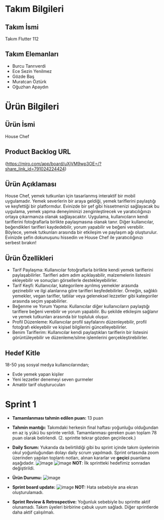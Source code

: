 # Takım Bilgileri
## Takım İsmi
Takım Flutter 112
## Takım Elemanları
* Burcu Tanrıverdi
* Ece Sezin Yenilmez
* Gözde Baş
* Muratcan Öztürk
* Oğuzhan Apaydın

# Ürün Bilgileri
## Ürün İsmi
House Chef

## Product Backlog URL
(https://miro.com/app/board/uXjVM9wp3OE=/?share_link_id=791024224424)

## Ürün Açıklaması
House Chef, yemek tutkunları için tasarlanmış interaktif bir mobil uygulamadır. Yemek severlerin bir araya geldiği, yemek tariflerini paylaştığı ve keşfettiği bir platformdur. Evinizde bir şef gibi hissetmenizi sağlayacak bu uygulama, yemek yapma deneyiminizi zenginleştirecek ve yaratıcılığınızı ortaya çıkarmanıza olanak sağlayacaktır.
Uygulama, kullanıcıların kendi tariflerini fotoğraflarla birlikte paylaşmasına olanak tanır. Diğer kullanıcılar, beğendikleri tarifleri kaydedebilir, yorum yapabilir ve beğeni verebilir. Böylece, yemek tutkunları arasında bir etkileşim ve paylaşım ağı oluşturulur.
Evinizde şefin dokunuşunu hissedin ve House Chef ile yaratıcılığınızı serbest bırakın!

## Ürün Özellikleri
* Tarif Paylaşma: Kullanıcılar fotoğraflarla birlikte kendi yemek tariflerini paylaşabilirler. Tarifleri adım adım açıklayabilir, malzemelerin listesini ekleyebilir ve sonuçları görsellerle destekleyebilirler.
* Tarif Keşfi: Kullanıcılar, kategorilere ayrılmış yemekler arasında gezinebilir ve ilgi alanlarına göre tarifleri keşfedebilirler. Örneğin, sağlıklı yemekler, vegan tarifler, tatlılar veya geleneksel lezzetler gibi kategoriler arasında seçim yapabilirler.
* Beğenme ve Yorum Yapma: Kullanıcılar diğer kullanıcıların paylaştığı tariflere beğeni verebilir ve yorum yapabilir. Bu şekilde etkileşim sağlanır ve yemek tutkunları arasında bir topluluk oluşur.
* Profil Düzenleme: Kullanıcılar profil sayfalarını düzenleyebilir, profil fotoğrafı ekleyebilir ve kişisel bilgilerini güncelleyebilirler.
* Benim Tariflerim: Kullanıcılar kendi paylaştıkları tariflerin bir listesini görüntüleyebilir ve düzenleme/silme işlemlerini gerçekleştirebilirler.

## Hedef Kitle
18-50 yaş sosyal medya kullanıcılarından;
* Evde yemek yapan kişiler
* Yeni lezzetler denemeyi seven gurmeler
* Amatör tarif oluşturucuları
# Sprint 1
* **Tamamlanması tahmin edilen puan:** 13 puan
* **Tahmin mantığı:** Takımdaki herkesin final haftası yoğunluğu olduğundan en az iş yükü bu sprinte verildi. Tamamlanması gereken puan toplam 78 puan olarak belirlendi. (2. sprintte tekrar gözden geçirilecek.)
* **Daily Scrum:** Yukarıda da belirtildiği gibi bu sprint içinde takım üyelerinin okul yoğunluğundan dolayı daily scrum yapılmadı. Sprint ortasında zoom üzerinden yapılan toplantı notları, alınan kararlar ve **geçici** puanlama aşağıdadır.
  ![image](https://github.com/oguzhanapaydn/House-Chef/assets/108659778/556edfce-e40f-4ef5-9447-9760eabf1384)
  ![image](https://github.com/oguzhanapaydn/House-Chef/assets/108659778/812db106-5ca0-4a6a-ba15-79db0cfee573)
  **NOT**: İlk sprintteki hedefimiz sonradan değiştirildi.
* **Ürün Durumu:**
![image](https://github.com/oguzhanapaydn/House-Chef/assets/108659778/e82b550d-e363-46d4-aa02-3765fd441f06)


* **Sprint board update:**
![image](https://github.com/oguzhanapaydn/House-Chef/assets/108659778/037521b2-4e77-43eb-9847-2243256078ab)
**NOT:** Hata sebebiyle ana ekran oluşturulamadı.
* **Sprint Review & Retrospective:** Yoğunluk sebebiyle bu sprintte aktif olunamadı. Takım üyeleri birbirine çabuk uyum sağladı. Diğer sprintlerde daha aktif çalışılmalı.  

